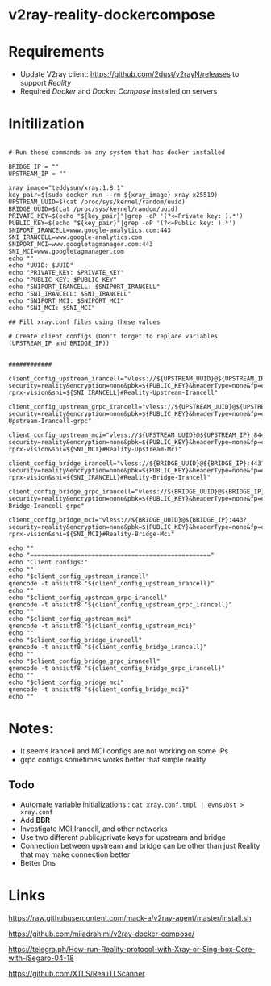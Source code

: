 # v2ray-reality-dockercompose

# Requirements
* Update V2ray client: https://github.com/2dust/v2rayN/releases to support *Reality*
* Required *Docker* and *Docker Compose* installed on servers

# Initilization
```

# Run these commands on any system that has docker installed

BRIDGE_IP = ""
UPSTREAM_IP = ""

xray_image="teddysun/xray:1.8.1"
key_pair=$(sudo docker run --rm ${xray_image} xray x25519)
UPSTREAM_UUID=$(cat /proc/sys/kernel/random/uuid)
BRIDGE_UUID=$(cat /proc/sys/kernel/random/uuid)
PRIVATE_KEY=$(echo "${key_pair}"|grep -oP '(?<=Private key: ).*')
PUBLIC_KEY=$(echo "${key_pair}"|grep -oP '(?<=Public key: ).*')
SNIPORT_IRANCELL=www.google-analytics.com:443
SNI_IRANCELL=www.google-analytics.com
SNIPORT_MCI=www.googletagmanager.com:443
SNI_MCI=www.googletagmanager.com
echo ""
echo "UUID: $UUID"
echo "PRIVATE_KEY: $PRIVATE_KEY"
echo "PUBLIC_KEY: $PUBLIC_KEY"
echo "SNIPORT_IRANCELL: $SNIPORT_IRANCELL"
echo "SNI_IRANCELL: $SNI_IRANCELL"
echo "SNIPORT_MCI: $SNIPORT_MCI"
echo "SNI_MCI: $SNI_MCI"

## Fill xray.conf files using these values

# Create client configs (Don't forget to replace variables (UPSTREAM_IP and BRIDGE_IP))


############

client_config_upstream_irancell="vless://${UPSTREAM_UUID}@${UPSTREAM_IP}:443?security=reality&encryption=none&pbk=${PUBLIC_KEY}&headerType=none&fp=chrome&type=tcp&flow=xtls-rprx-vision&sni=${SNI_IRANCELL}#Reality-Upstream-Irancell"

client_config_upstream_grpc_irancell="vless://${UPSTREAM_UUID}@${UPSTREAM_IP}:443?security=reality&encryption=none&pbk=${PUBLIC_KEY}&headerType=none&fp=chrome&type=grpc&serviceName=grpc&sni=${SNI_IRANCELL}#Reality-Upstream-Irancell-grpc"

client_config_upstream_mci="vless://${UPSTREAM_UUID}@${UPSTREAM_IP}:8443?security=reality&encryption=none&pbk=${PUBLIC_KEY}&headerType=none&fp=chrome&type=tcp&flow=xtls-rprx-vision&sni=${SNI_MCI}#Reality-Upstream-Mci"

client_config_bridge_irancell="vless://${BRIDGE_UUID}@${BRIDGE_IP}:443?security=reality&encryption=none&pbk=${PUBLIC_KEY}&headerType=none&fp=chrome&type=tcp&flow=xtls-rprx-vision&sni=${SNI_IRANCELL}#Reality-Bridge-Irancell"

client_config_bridge_grpc_irancell="vless://${BRIDGE_UUID}@${BRIDGE_IP}:443?security=reality&encryption=none&pbk=${PUBLIC_KEY}&headerType=none&fp=chrome&type=grpc&serviceName=grpc&sni=${SNI_IRANCELL}#Reality-Bridge-Irancell-grpc"

client_config_bridge_mci="vless://${BRIDGE_UUID}@${BRIDGE_IP}:443?security=reality&encryption=none&pbk=${PUBLIC_KEY}&headerType=none&fp=chrome&type=tcp&flow=xtls-rprx-vision&sni=${SNI_MCI}#Reality-Bridge-Mci"

echo ""
echo "=================================================="
echo "Client configs:"
echo ""
echo "$client_config_upstream_irancell"
qrencode -t ansiutf8 "${client_config_upstream_irancell}"
echo ""
echo "$client_config_upstream_grpc_irancell"
qrencode -t ansiutf8 "${client_config_upstream_grpc_irancell}"
echo ""
echo "$client_config_upstream_mci"
qrencode -t ansiutf8 "${client_config_upstream_mci}"
echo ""
echo "$client_config_bridge_irancell"
qrencode -t ansiutf8 "${client_config_bridge_irancell}"
echo ""
echo "$client_config_bridge_grpc_irancell"
qrencode -t ansiutf8 "${client_config_bridge_grpc_irancell}"
echo ""
echo "$client_config_bridge_mci"
qrencode -t ansiutf8 "${client_config_bridge_mci}"
echo ""
```


# Notes:
* It seems Irancell and MCI configs are not working on some IPs
* grpc configs sometimes works better that simple reality


## Todo
* Automate variable initializations : ``` cat xray.conf.tmpl | evnsubst > xray.conf ```
* Add **BBR**
* Investigate MCI,Irancell, and other networks
* Use two different public/private keys for upstream and bridge
* Connection between upstream and bridge can be other than just Reality that may make connection better
* Better Dns

# Links
https://raw.githubusercontent.com/mack-a/v2ray-agent/master/install.sh

https://github.com/miladrahimi/v2ray-docker-compose/

https://telegra.ph/How-run-Reality-protocol-with-Xray-or-Sing-box-Core-with-iSegaro-04-18

https://github.com/XTLS/RealiTLScanner
